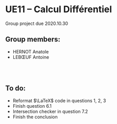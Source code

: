 # UE11 – Calcul Différentiel
Group project due 2020.10.30

## Group members:
* HERNOT Anatole
* LEBŒUF Antoine

<br><br>

## To do:
* Reformat $\LaTeX$ code in questions 1, 2, 3
* Finish question 6.1
* Intersection checker in question 7.2
* Finish the conclusion
